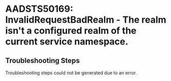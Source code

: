 # AADSTS50169: InvalidRequestBadRealm - The realm isn't a configured realm of the current service namespace.


## Troubleshooting Steps
Troubleshooting steps could not be generated due to an error.